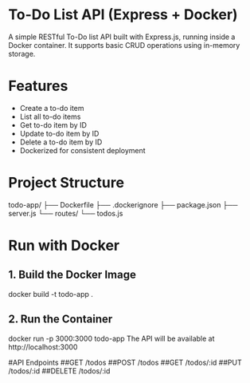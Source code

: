 # To-Do List API (Express + Docker)

A simple RESTful To-Do list API built with Express.js, running inside a Docker container.
It supports basic CRUD operations using in-memory storage.

# Features
- Create a to-do item
- List all to-do items
- Get to-do item by ID
- Update to-do item by ID
- Delete a to-do item by ID
- Dockerized for consistent deployment

# Project Structure
  todo-app/
  ├── Dockerfile
  ├── .dockerignore
  ├── package.json
  ├── server.js
  └── routes/
      └── todos.js
      
#  Run with Docker
## 1. Build the Docker Image
  docker build -t todo-app .
## 2. Run the Container
  docker run -p 3000:3000 todo-app
The API will be available at http://localhost:3000

#API Endpoints
##GET /todos
##POST /todos
##GET /todos/:id
##PUT /todos/:id
##DELETE /todos/:id
